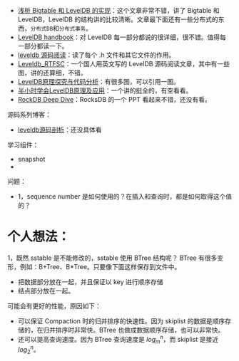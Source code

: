 - [浅析 Bigtable 和 LevelDB 的实现](https://draveness.me/bigtable-leveldb)：这个文章非常不错，讲了 Bigtable 和 LevelDB，LevelDB 的结构讲的比较清晰。文章最下面还有一些分布式的东西，`分布式DB`和`分布式事务`。
- [LevelDB handbook](https://leveldb-handbook.readthedocs.io/zh/latest/sstable.html#id1)：对 LevelDB 每一部分都说的很详细，很不错。值得每一部分都读一下。
- [leveldb 源码阅读](https://dirtysalt.github.io/html/leveldb.html#org5fabaf4)：读了每个 .h 文件和其它文件的作用。
- [Leveldb_RTFSC](http://www.grakra.com/2017/06/17/Leveldb-RTFSC/)：一个国人用英文写的 LevelDB 源码阅读文章，其中有一些图，讲的还算细，不错。
- [LevelDB原理探究与代码分析](https://blog.csdn.net/icefireelf/article/details/7515816)：有很多图，可以引用一图。
- [半小时学会LevelDB原理及应用](https://my.oschina.net/yangjiannr/blog/1528532)：一个讲的挺全的，有空看看。
- [RockDB Deep Dive](https://www.percona.com/live/plam16/sites/default/files/slides/myrocksdeepdive201604-160419162421.pdf)：RocksDB 的一个 PPT 看起来不错，还没有看。



源码系列博客：
- [leveldb源码剖析](http://www.pandademo.com/category/tech/leveldb/)：还没具体看


学习组件：
- snapshot
- 



问题：
- 1，sequence number 是如何使用的？在插入和查询时，都是如何取得这个值的？



# 个人想法：
1，既然 sstable 是不能修改的，sstable 使用 BTree 结构呢？
BTree 有很多变形，例如：B+Tree、B*Tree。只要像下面这样保存到文件中。
- 把数据部分放在一起，并且保证以 key 进行顺序存储
- 结点部分放在一起。

可能会有更好的性能，原因如下：
- 可以保证 Compaction 时的归并排序的快速性。因为 skiplist 的数据是顺序存储的，在归并排序时非常快。BTree 也做成数据顺序存储，也可以非常快。
- 还可以提高查询速度。因为 BTree 查询速度是 $log_{m}^{n}$，而 skiplist 是接近 $log_{2}^{n}$。
